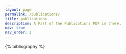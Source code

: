 ```yaml
---
layout: page
permalink: /publications/
title: publications
description: A Part of the Publications PDF in there.
nav: true
nav_order: 2
---
```


<!-- _pages/publications.md -->
<div class="publications">

{% bibliography %}

</div>
